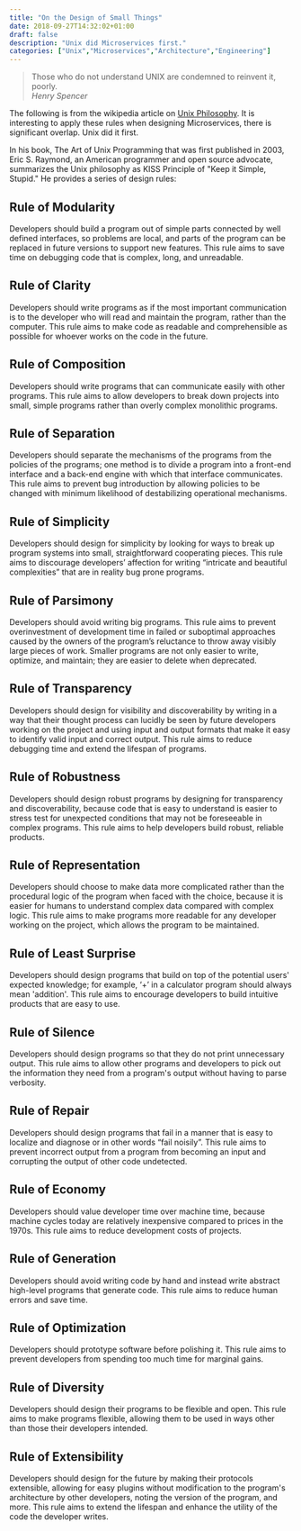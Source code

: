 ```yaml
---
title: "On the Design of Small Things"
date: 2018-09-27T14:32:02+01:00
draft: false
description: "Unix did Microservices first."
categories: ["Unix","Microservices","Architecture","Engineering"]
---
```


> Those who do not understand UNIX are condemned to reinvent it, poorly.  
*Henry Spencer*

The following is from the wikipedia article on [Unix Philosophy](https://en.wikipedia.org/wiki/Unix_philosophy).  It is interesting to apply these rules when designing Microservices, there is significant overlap.  Unix did it first.

In his book, The Art of Unix Programming that was first published in 2003, Eric S. Raymond, an American programmer and open source advocate, summarizes the Unix philosophy as KISS Principle of "Keep it Simple, Stupid." He provides a series of design rules:

## Rule of Modularity

Developers should build a program out of simple parts connected by well defined interfaces, so problems are local, and parts of the program can be replaced in future versions to support new features. This rule aims to save time on debugging code that is complex, long, and unreadable.

## Rule of Clarity

Developers should write programs as if the most important communication is to the developer who will read and maintain the program, rather than the computer. This rule aims to make code as readable and comprehensible as possible for whoever works on the code in the future.

## Rule of Composition

Developers should write programs that can communicate easily with other programs. This rule aims to allow developers to break down projects into small, simple programs rather than overly complex monolithic programs.

## Rule of Separation

Developers should separate the mechanisms of the programs from the policies of the programs; one method is to divide a program into a front-end interface and a back-end engine with which that interface communicates. This rule aims to prevent bug introduction by allowing policies to be changed with minimum likelihood of destabilizing operational mechanisms.

## Rule of Simplicity

Developers should design for simplicity by looking for ways to break up program systems into small, straightforward cooperating pieces. This rule aims to discourage developers’ affection for writing “intricate and beautiful complexities” that are in reality bug prone programs.

## Rule of Parsimony

Developers should avoid writing big programs. This rule aims to prevent overinvestment of development time in failed or suboptimal approaches caused by the owners of the program’s reluctance to throw away visibly large pieces of work. Smaller programs are not only easier to write, optimize, and maintain; they are easier to delete when deprecated.

## Rule of Transparency

Developers should design for visibility and discoverability by writing in a way that their thought process can lucidly be seen by future developers working on the project and using input and output formats that make it easy to identify valid input and correct output. This rule aims to reduce debugging time and extend the lifespan of programs.

## Rule of Robustness

Developers should design robust programs by designing for transparency and discoverability, because code that is easy to understand is easier to stress test for unexpected conditions that may not be foreseeable in complex programs. This rule aims to help developers build robust, reliable products.

## Rule of Representation

Developers should choose to make data more complicated rather than the procedural logic of the program when faced with the choice, because it is easier for humans to understand complex data compared with complex logic. This rule aims to make programs more readable for any developer working on the project, which allows the program to be maintained.

## Rule of Least Surprise

Developers should design programs that build on top of the potential users' expected knowledge; for example, ‘+’ in a calculator program should always mean 'addition'. This rule aims to encourage developers to build intuitive products that are easy to use.

## Rule of Silence

Developers should design programs so that they do not print unnecessary output. This rule aims to allow other programs and developers to pick out the information they need from a program's output without having to parse verbosity.

## Rule of Repair

Developers should design programs that fail in a manner that is easy to localize and diagnose or in other words “fail noisily”. This rule aims to prevent incorrect output from a program from becoming an input and corrupting the output of other code undetected.

## Rule of Economy

Developers should value developer time over machine time, because machine cycles today are relatively inexpensive compared to prices in the 1970s. This rule aims to reduce development costs of projects.

## Rule of Generation

Developers should avoid writing code by hand and instead write abstract high-level programs that generate code. This rule aims to reduce human errors and save time.

## Rule of Optimization

Developers should prototype software before polishing it. This rule aims to prevent developers from spending too much time for marginal gains.

## Rule of Diversity

Developers should design their programs to be flexible and open. This rule aims to make programs flexible, allowing them to be used in ways other than those their developers intended.

## Rule of Extensibility

Developers should design for the future by making their protocols extensible, allowing for easy plugins without modification to the program's architecture by other developers, noting the version of the program, and more. This rule aims to extend the lifespan and enhance the utility of the code the developer writes.